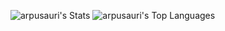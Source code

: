 ![arpusauri's Stats](https://github-readme-stats.vercel.app/api?username=arpusauri&theme=dark&show_icons=true&hide_border=true&count_private=true)
![arpusauri's Top Languages](https://github-readme-stats.vercel.app/api/top-langs/?username=arpusauri&theme=dark&show_icons=true&hide_border=true&layout=compact)
